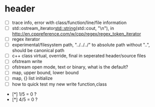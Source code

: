 # header

* [ ] trace info, error with class/function/line/file information
* [ ] std::ostream_iterator<std::string>(std::cout, "\n"), in http://en.cppreference.com/w/cpp/regex/regex_token_iterator
* [ ] regex iterator
* [ ] experimental/filesystem path, "../../../" to absolute path without "..", should be canonical path
* [ ] c++ class virtual, override, final in seperated header/source files
* [ ] ofstream write
* [ ] ofstream open mode, text or binary, what is the default?
* [ ] map, upper bound, lower bound
* [ ] map, {} list initialize
* [ ] how to quick test my new write function,class
* [*] 1/5 = 0 ?
* [*] 4/5 = 0 ?
